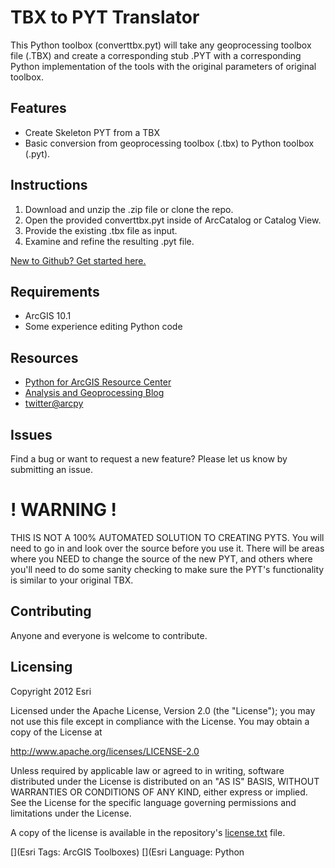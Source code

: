 # TBX to PYT Translator

This Python toolbox (converttbx.pyt) will take any geoprocessing
toolbox file (.TBX) and create a corresponding stub .PYT with a
corresponding Python implementation of the tools with the original
parameters of original toolbox.

## Features
* Create Skeleton PYT from a TBX
* Basic conversion from geoprocessing toolbox (.tbx) to Python toolbox (.pyt).

## Instructions

1. Download and unzip the .zip file or clone the repo.
2. Open the provided converttbx.pyt inside of ArcCatalog or Catalog View.
3. Provide the existing .tbx file as input.
4. Examine and refine the resulting .pyt file.

 [New to Github? Get started here.](https://github.com/)

## Requirements

* ArcGIS 10.1
* Some experience editing Python code

## Resources

* [Python for ArcGIS Resource Center](http://resources.arcgis.com/en/communities/python/)
* [Analysis and Geoprocessing Blog](http://blogs.esri.com/esri/arcgis/category/subject-analysis-and-geoprocessing/)
* [twitter@arcpy](http://twitter.com/arcpy)

## Issues

Find a bug or want to request a new feature?  Please let us know by submitting an issue.

# ! WARNING !

THIS IS NOT A 100% AUTOMATED SOLUTION TO CREATING PYTS. You will
need to go in and look over the source before you use it. There
will be areas where you NEED to change the source of the new PYT, 
and others where you'll need to do some sanity checking to make 
sure the PYT's functionality is similar to your original TBX.


## Contributing

Anyone and everyone is welcome to contribute. 

## Licensing
Copyright 2012 Esri

Licensed under the Apache License, Version 2.0 (the "License");
you may not use this file except in compliance with the License.
You may obtain a copy of the License at

   http://www.apache.org/licenses/LICENSE-2.0

Unless required by applicable law or agreed to in writing, software
distributed under the License is distributed on an "AS IS" BASIS,
WITHOUT WARRANTIES OR CONDITIONS OF ANY KIND, either express or implied.
See the License for the specific language governing permissions and
limitations under the License.

A copy of the license is available in the repository's [license.txt](https://raw.github.com/Esri/switch-basemaps-js/master/license.txt) file.

[](Esri Tags: ArcGIS Toolboxes)
[](Esri Language: Python
